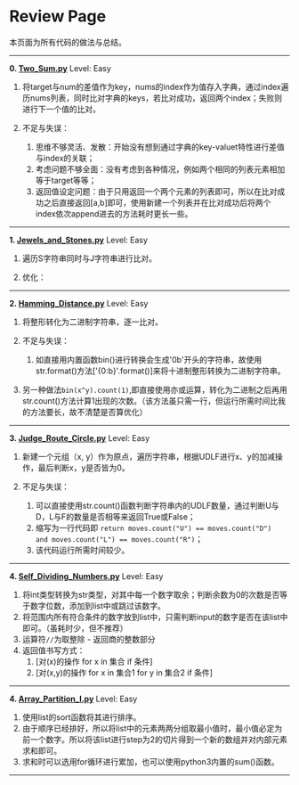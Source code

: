 # Review Page

本页面为所有代码的做法与总结。

---
**0. [Two_Sum.py](https://github.com/Kelv1nYu/leetCode_practices/blob/master/Code/Two_Sum.py)**      Level: Easy
      

1. 将target与num的差值作为key，nums的index作为值存入字典，通过index遍历nums列表，同时比对字典的keys，若比对成功，返回两个index；失败则进行下一个值的比对。


2. 不足与失误：
   1. 思维不够灵活、发散：开始没有想到通过字典的key-valuet特性进行差值与index的关联；
   2. 考虑问题不够全面：没有考虑到各种情况，例如两个相同的列表元素相加等于target等等；
   3. 返回值设定问题：由于只用返回一个两个元素的列表即可，所以在比对成功之后直接返回[a,b]即可，使用新建一个列表并在比对成功后将两个index依次append进去的方法耗时更长一些。


---
**1. [Jewels_and_Stones.py](https://github.com/Kelv1nYu/leetCode_practices/blob/master/Code/Jewels_and_Stones.py)**      Level: Easy
      

1. 遍历S字符串同时与J字符串进行比对。

2. 优化：


---
**2. [Hamming_Distance.py](https://github.com/Kelv1nYu/leetCode_practices/blob/master/Code/Hamming_Distance.py)**      Level: Easy
      

1. 将整形转化为二进制字符串，逐一比对。

2. 不足与失误：
   1. 如直接用内置函数bin()进行转换会生成'0b'开头的字符串，故使用str.format()方法['{0:b}'.format()]来将十进制整形转换为二进制字符串。

3. 另一种做法<code>bin(x^y).count(1)</code>,即直接使用亦或运算，转化为二进制之后再用str.count()方法计算1出现的次数。（该方法虽只需一行，但运行所需时间比我的方法要长，故不清楚是否算优化）


---
**3. [Judge_Route_Circle.py](https://github.com/Kelv1nYu/leetCode_practices/blob/master/Code/Judge_Route_Circle.py)**      Level: Easy
      

1. 新建一个元组（x, y）作为原点，遍历字符串，根据UDLF进行x、y的加减操作，最后判断x，y是否皆为0。

2. 不足与失误：
   1. 可以直接使用str.count()函数判断字符串内的UDLF数量，通过判断U与D，L与F的数量是否相等来返回True或False；
   2. 缩写为一行代码即 <code>return moves.count("U") == moves.count("D") and moves.count("L") == moves.count("R")</code>；
   3. 该代码运行所需时间较少。


---
**4. [Self_Dividing_Numbers.py](https://github.com/Kelv1nYu/leetCode_practices/blob/master/Code/Self_Dividing_Numbers.py)**      Level: Easy
      

1. 将int类型转换为str类型，对其中每一个数字取余；判断余数为0的次数是否等于数字位数，添加到list中或跳过该数字。
2. 将范围内所有符合条件的数字放到list中，只需判断input的数字是否在该list中即可。（虽耗时少，但不推荐）
3. 运算符<code>//</code>为取整除 - 返回商的整数部分
4. 返回值书写方式：
   1. [对(x)的操作 for x in 集合 if 条件]
   2. [对(x,y)的操作 for x in 集合1 for y in 集合2 if 条件]


---
**4. [Array_Partition_I.py](https://github.com/Kelv1nYu/leetCode_practices/blob/master/Code/Array_Partition_I.py)**      Level: Easy
      

1. 使用list的sort函数将其进行排序。
2. 由于顺序已经排好，所以将list中的元素两两分组取最小值时，最小值必定为前一个数字。所以将该list进行step为2的切片得到一个新的数组并对内部元素求和即可。
3. 求和时可以选用for循环进行累加，也可以使用python3内置的sum()函数。


---
